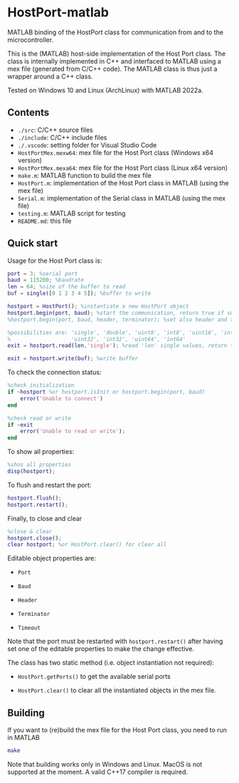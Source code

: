 # HostPort-matlab

MATLAB binding of the HostPort class for communication from and to the microcontroller.

This is the (MATLAB) host-side implementation of the Host Port class. The class is internally implemented in C++ and interfaced to MATLAB using a mex file (generated from C/C++ code). The MATLAB class is thus just a wrapper around a C++ class.

Tested on Windows 10 and Linux (ArchLinux) with MATLAB 2022a.

## Contents

* `./src`: C/C++ source files
* `./include`: C/C++ include files
* `./.vscode`: setting folder for Visual Studio Code
* `HostPortMex.mexw64`: mex file for the Host Port class (Windows x64 version)
* `HostPortMex.mexa64`: mex file for the Host Port class (Linux x64 version)
* `make.m`: MATLAB function to build the mex file
* `HostPort.m`: implementation of the Host Port class in MATLAB (using the mex file)
* `Serial.m`: implementation of the Serial class in MATLAB (using the mex file)
* `testing.m`: MATLAB script for testing
* `README.md`: this file

## Quick start

Usage for the Host Port class is:

```matlab
port = 3; %serial port
baud = 115200; %baudrate
len = 64; %size of the buffer to read
buf = single([0 1 2 3 4 5]); %buffer to write

hostport = HostPort(); %instantiate a new HostPort object
hostport.begin(port, baud); %start the communication, return true if success
%hostport.begin(port, baud, header, terminator); %set also header and terminator

%possibilities are: 'single', 'double', 'uint8', 'int8', 'uint16', 'int16', 
%                   'uint32', 'int32', 'uint64', 'int64'
exit = hostport.read(len,'single'); %read 'len' single values, return true if success

exit = hostport.write(buf); %write buffer
```

To check the connection status:

```matlab
%check initialization
if ~hostport %or hostport.isInit or hostport.begin(port, baud)
    error('Unable to connect')
end

%check read or write
if ~exit
    error('Unable to read or write');
end
```

To show all properties:

```matlab
%shos all properties
disp(hostport);
```

To flush and restart the port:

```matlab
hostport.flush();
hostport.restart();
```

Finally, to close and clear

```matlab
%close & clear
hostport.close();
clear hostport; %or HostPort.clear() for clear all
```

Editable object properties are:

* `Port`

* `Baud`

* `Header`

* `Terminator`

* `Timeout`

Note that the port must be restarted with `hostport.restart()` after having set one of the editable properties to make the change effective.

The class has two static method (i.e. object instantiation not required):

* `HostPort.getPorts()` to get the available serial ports

* `HostPort.clear()` to clear all the instantiated objects in the mex file.

## Building

If you want to (re)build the mex file for the Host Port class, you need to run in MATLAB

```matlab
make
```

Note that building works only in Windows and Linux. MacOS is not supported at the moment. A valid C++17 compiler is required.
